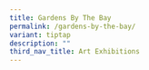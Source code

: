 ```yaml
---
title: Gardens By The Bay
permalink: /gardens-by-the-bay/
variant: tiptap
description: ""
third_nav_title: Art Exhibitions
---
```

<p></p>